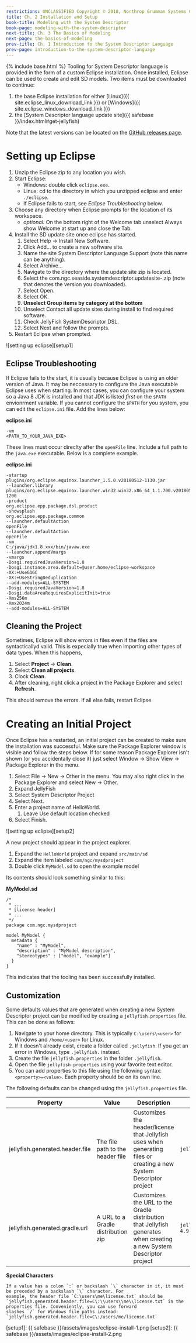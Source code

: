 ```yaml
---
restrictions: UNCLASSIFIED Copyright © 2018, Northrop Grumman Systems Corporation
title: Ch. 2 Installation and Setup
book-title: Modeling with the System Descriptor
book-page: modeling-with-the-system-descriptor
next-title: Ch. 3 The Basics of Modeling
next-page: the-basics-of-modeling
prev-title: Ch. 1 Introduction to the System Descriptor Language
prev-page: introduction-to-the-system-descriptor-language
---
```

{% include base.html %}
Tooling for System Descriptor language is provided in the form of a custom Eclipse installation.
Once installed, Eclipse can be used to create and edit SD models.  Two items must be downloaded to continue:
1. the base Eclipse installation for either [Linux]({{ site.eclipse_linux_download_link }}) or [Windows]({{ site.eclipse_windows_download_link }})
1. the [System Descriptor language update site]({{ safebase }}/index.html#get-jellyfish)

Note that the latest versions can be located on the
[GitHub releases page](https://google.com).

# Setting up Eclipse
1. Unzip the Eclipse zip to any location you wish.
1. Start Eclipse:
    * Windows: double click `eclipse.exe`.
    * Linux: cd to the directory in which you unzipped eclipse and enter `./eclipse`.
    * If Eclipse fails to start, see _Eclipse Troubleshooting_ below.
1. Choose any directory when Eclipse prompts for the location of its workspace.
    * *optional:* On the bottom right of the Welcome tab unselect Always show Welcome at start up and close the Tab.
1. Install the SD update site once eclipse has started.
    1. Select Help → Install New Software.
    1. Click Add... to create a new software site.
    1. Name the site System Descriptor Language Support (note this name can be anything).
    1. Select Archive...
    1. Navigate to the directory where the update site zip is located.
    1.  Select the com.ngc.seaside.systemdescriptor.updatesite-<version>.zip (note that <version> denotes the version you downloaded).
    1. Select Open.
    1. Select OK.
    1. **Unselect Group items by category at the bottom**
    1. Unselect Contact all update sites during install to find required software.
    1. Check JellyFish SystemDescriptor DSL.
    1. Select Next and follow the prompts.
1. Restart Eclipse when prompted.

![setting up eclipse][setup1]

## Eclipse Troubleshooting
If Eclipse fails to the start, it is usually because Eclipse is using an older version of Java.  It may be neccessary to
configure the Java executable Eclipse uses when starting.  In most cases, you can configure your system so a Java 8 JDK 
is installed and that JDK is listed _first_ on the `$PATH` envionrment variable.  If you cannot configure the `$PATH` 
for you system, you can edit the `eclipse.ini` file.  Add the lines below:

**eclipse.ini**
```
-vm
<PATH_TO_YOUR_JAVA_EXE>
```

These lines must occur direclty after the `openFile` line.  Include a full path to the `java.exe` executable.  Below is
a complete example.

**eclipse.ini**
```plaintext
-startup
plugins/org.eclipse.equinox.launcher_1.5.0.v20180512-1130.jar
--launcher.library
plugins/org.eclipse.equinox.launcher.win32.win32.x86_64_1.1.700.v20180518-1200
-product
org.eclipse.epp.package.dsl.product
-showsplash
org.eclipse.epp.package.common
--launcher.defaultAction
openFile
--launcher.defaultAction
openFile
-vm
C:/java/jdk1.8.xxx/bin/javaw.exe
--launcher.appendVmargs
-vmargs
-Dosgi.requiredJavaVersion=1.8
-Dosgi.instance.area.default=@user.home/eclipse-workspace
-XX:+UseG1GC
-XX:+UseStringDeduplication
--add-modules=ALL-SYSTEM
-Dosgi.requiredJavaVersion=1.8
-Dosgi.dataAreaRequiresExplicitInit=true
-Xms256m
-Xmx2024m
--add-modules=ALL-SYSTEM
```

## Cleaning the Project
Sometimes, Eclipse will show errors in files even if the files are syntacticallyd valid.  This is expecially true when
importing other types of data types.  When this happens,
1. Select **Project** -> **Clean**.
1. Select **Clean all projects**.
1. Clock **Clean**.
1. After cleaning, right click a project in the Package Explorer and select **Refresh**.

This should remove the errors.  If all else fails, restart Eclipse.

# Creating an Initial Project
Once Eclipse has a restarted, an initial project can be created to make sure the installation was successful.  Make
sure the Package Explorer window is visible and follow the steps below.  If for some reason Package Explorer isn't
shown (or you accidentally close it) just select Window -> Show View -> Package Explorer in the menu.
1. Select File -> New -> Other in the menu.  You may also right click in the Package Explorer and select New -> Other.
1. Expand JellyFish
1. Select System Descriptor Project
1. Select Next.
1. Enter a project name of HelloWorld.
    1. Leave Use default location checked
1. Select Finish.

![setting up eclipse][setup2]

A new project should appear in the project explorer. 
1. Expand the `HelloWorld` project and expand `src/main/sd`
1. Expand the item labeled `com/ngc/mysdproject` 
1. Double click `MyModel.sd` to open the example model

Its contents should look something similar to this:

**MyModel.sd**
```
/*
 * ...
 * [license header]
 * ...
 */
package com.ngc.mysdproject
 
model MyModel {
  metadata {
    "name" : "MyModel",
    "description" : "MyModel description",
    "stereotypes" : ["model", "example"]
  }
}
```
This indicates that the tooling has been successfully installed.

## Customization
Some defaults values that are generated when creating a new System Descriptor project can be modified by creating
a `jellyfish.properties` file. This can be done as follows:

1. Navigate to your home directory. This is typically `C:\users\<user>` for Windows and `/home/<user>` for Linux.
2. If it doesn't already exist, create a folder called `.jellyfish`. If you get an error in Windows, type `.jellyfish.`
   instead.
3. Create the file `jellyfish.properties` in the folder `.jellyfish`.
4. Open the file `jellyfish.properties` using your favorite text editor.
5. You can add properties to this file using the following syntax: `<property>=<value>`. Each property should be on its
   own line.

The following defaults can be changed using the `jellyfish.properties` file. 

| Property                        | Value                              | Description | Example |
|---------------------------------|------------------------------------|-------------|---------|
| jellyfish.generated.header.file | The file path to the header file   | Customizes the header/license that Jellyfish uses when generating files or creating a new System Descriptor project | `jellyfish.generated.header.file=C\:/users/<user>/team-license.txt` |
| jellyfish.generated.gradle.url  | A URL to a Gradle distribution zip | Customizes the URL to the Gradle distribution that Jellyfish generates when creating a new System Descriptor project | `jellyfish.generated.gradle.url=https\://services.gradle.org/distributions/gradle-4.9-bin.zip` |

**Special Characters**
```note-info
If a value has a colon `:` or backslash `\` character in it, it must be preceded by a backslash `\` character. For
example, the header file `C:\users\me\license.txt` should be
`jellyfish.generated.header.file=C\:\\users\\me\\license.txt` in the properties file. Conveniently, you can use forward
slashes `/` for Windows file paths instead: `jellyfish.generated.header.file=C\:/users/me/license.txt`
```

[setup1]: {{ safebase }}/assets/images/eclipse-install-1.png
[setup2]: {{ safebase }}/assets/images/eclipse-install-2.png
